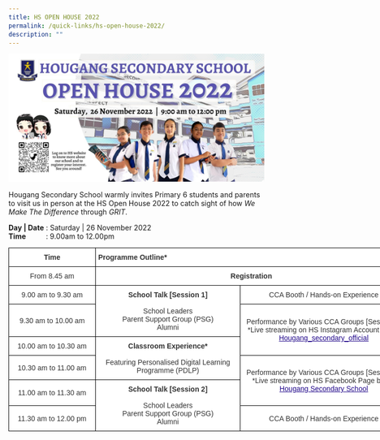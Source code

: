```yaml
---
title: HS OPEN HOUSE 2022
permalink: /quick-links/hs-open-house-2022/
description: ""
---
```

![](/images/HSOH2022Banner.jpeg)

Hougang Secondary School warmly invites Primary 6 students and parents to visit us in person at the HS Open House 2022 to catch sight of how _We Make The Difference_ through _GRIT_.

**Day | Date** : Saturday | 26 November 2022  
**Time**          : 9.00am to 12.00pm


<style type="text/css">
.tg  {border-collapse:collapse;border-spacing:0;margin:0px auto;}
.tg td{border-color:black;border-style:solid;border-width:1px;font-family:Arial, sans-serif;font-size:14px;
  overflow:hidden;padding:10px 5px;word-break:normal;}
.tg th{border-color:black;border-style:solid;border-width:1px;font-family:Arial, sans-serif;font-size:14px;
  font-weight:normal;overflow:hidden;padding:10px 5px;word-break:normal;}
.tg .tg-6vty{background-color:#FFF;color:#333;font-weight:bold;text-align:left;vertical-align:middle}
.tg .tg-5ws4{background-color:#FFF;color:#333;font-weight:bold;text-align:center;vertical-align:middle}
.tg .tg-2rp9{background-color:#FFF;color:#333;text-align:center;vertical-align:middle}
</style>
<table class="tg" style="undefined;table-layout: fixed; width: 786px">
<colgroup>
<col style="width: 171px">
<col style="width: 286px">
<col style="width: 329px">
</colgroup>
<tbody>
  <tr>
    <td class="tg-5ws4">Time</td>
    <td class="tg-6vty" colspan="2">Programme Outline*</td>
  </tr>
  <tr>
    <td class="tg-2rp9"><span style="font-weight:400;color:#333">From 8.45 am</span></td>
    <td class="tg-5ws4" colspan="2">Registration</td>
  </tr>
  <tr>
    <td class="tg-2rp9"><span style="font-weight:400;color:#333">9.00 am to 9.30 am</span></td>
    <td class="tg-2rp9" rowspan="2"><span style="font-weight:bold">School Talk [Session 1]</span><br><br>School Leaders<br>Parent Support Group (PSG)<br>Alumni</td>
    <td class="tg-2rp9"><span style="font-weight:400;color:#333">CCA Booth / Hands-on Experience</span></td>
  </tr>
  <tr>
    <td class="tg-2rp9"><span style="font-weight:400;color:#333">9.30 am to 10.00 am</span></td>
    <td class="tg-2rp9" rowspan="2"><span style="font-weight:400;color:#333">Performance by Various CCA Groups [Session 1]</span><br>*Live streaming on HS Instagram Account below<br><a href="https://instagram.com/hougang_secondary_official"><span style="font-weight:500;text-decoration:underline;color:#21088A">Hougang_secondary_official</span></a><br></td>
  </tr>
  <tr>
    <td class="tg-2rp9"><span style="font-weight:400;color:#333">10.00 am to 10.30 am</span></td>
    <td class="tg-2rp9" rowspan="2"><span style="font-weight:bold">Classroom Experience*</span><br><br><span style="color:#333">Featuring</span> Personalised Digital Learning Programme (PDLP)</td>
  </tr>
  <tr>
    <td class="tg-2rp9"><span style="font-weight:400;color:#333">10.30 am to 11.00 am</span></td>
    <td class="tg-2rp9" rowspan="2"><span style="font-weight:400;color:#333">Performance by Various CCA Groups [Session 2]</span><br>*Live streaming on HS Facebook Page below<br><a href="https://www.facebook.com/hougangsecondaryschool"><span style="font-weight:500;text-decoration:underline;color:#21088A">Hougang Secondary School</span></a><br></td>
  </tr>
  <tr>
    <td class="tg-2rp9"><span style="font-weight:400;color:#333">11.00 am to 11.30 am</span></td>
    <td class="tg-2rp9" rowspan="2"><span style="font-weight:bold">School Talk [Session 2]</span><br><br>School Leaders<br>Parent Support Group (PSG)<br>Alumni</td>
  </tr>
  <tr>
    <td class="tg-2rp9"><span style="font-weight:400;color:#333">11.30 am to 12.00 pm</span></td>
    <td class="tg-2rp9"><span style="font-weight:400;color:#333">CCA Booth / Hands-on Experience</span></td>
  </tr>
</tbody>
</table>